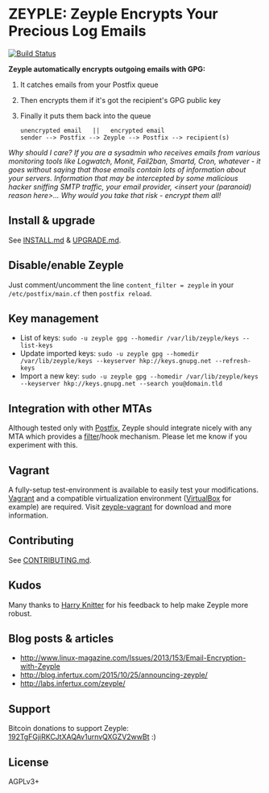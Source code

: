 # ZEYPLE: Zeyple Encrypts Your Precious Log Emails

[![Build Status](https://travis-ci.org/infertux/zeyple.svg?branch=master)](https://travis-ci.org/infertux/zeyple)

**Zeyple automatically encrypts outgoing emails with GPG:**

1. It catches emails from your Postfix queue
1. Then encrypts them if it's got the recipient's GPG public key
1. Finally it puts them back into the queue

    ```
    unencrypted email   ||   encrypted email
    sender --> Postfix --> Zeyple --> Postfix --> recipient(s)
    ```


_Why should I care? If you are a sysadmin who receives emails from various
monitoring tools like Logwatch, Monit, Fail2ban, Smartd, Cron, whatever - it
goes without saying that those emails contain lots of information about your
servers.  Information that may be intercepted by some malicious hacker sniffing
SMTP traffic, your email provider, &lt;insert your (paranoid) reason here&gt;...
Why would you take that risk - encrypt them all!_

## Install & upgrade

See [INSTALL.md](INSTALL.md) & [UPGRADE.md](UPGRADE.md).

## Disable/enable Zeyple

Just comment/uncomment the line `content_filter = zeyple` in your
`/etc/postfix/main.cf` then `postfix reload`.

## Key management

* List of keys: `sudo -u zeyple gpg --homedir /var/lib/zeyple/keys --list-keys`
* Update imported keys: `sudo -u zeyple gpg --homedir /var/lib/zeyple/keys
  --keyserver hkp://keys.gnupg.net --refresh-keys`
* Import a new key: `sudo -u zeyple gpg --homedir /var/lib/zeyple/keys
  --keyserver hkp://keys.gnupg.net --search you@domain.tld`

## Integration with other MTAs

Although tested only with [Postfix](http://www.postfix.org/), Zeyple should
integrate nicely with any MTA which provides a
[filter](http://www.postfix.org/FILTER_README.html "Postfix After-Queue Content
Filter")/hook mechanism. Please let me know if you experiment with this.

## Vagrant

A fully-setup test-environment is available to easily test your modifications.
[Vagrant](https://www.vagrantup.com/) and a compatible virtualization
environment ([VirtualBox](https://www.virtualbox.org/) for example) are
required.  Visit [zeyple-vagrant](https://github.com/Nithanim/zeyple-vagrant)
for download and more information.

## Contributing

See [CONTRIBUTING.md](CONTRIBUTING.md).

## Kudos

Many thanks to [Harry
Knitter](http://www.linux-magazine.com/Issues/2013/153/Email-Encryption-with-Zeyple)
for his feedback to help make Zeyple more robust.

## Blog posts & articles

- http://www.linux-magazine.com/Issues/2013/153/Email-Encryption-with-Zeyple
- http://blog.infertux.com/2015/10/25/announcing-zeyple/
- http://labs.infertux.com/zeyple/

## Support

Bitcoin donations to support Zeyple:
[192TgFGjiRKCJtXAQAv1urnvQXGZV2wwBt](bitcoin:192TgFGjiRKCJtXAQAv1urnvQXGZV2wwBt?message=Zeyple)
:)

## License

AGPLv3+
